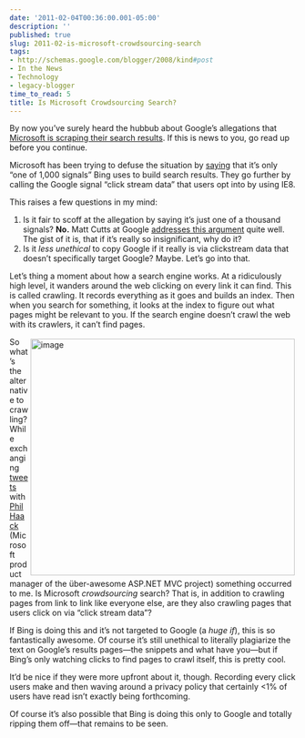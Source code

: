 ```yaml
---
date: '2011-02-04T00:36:00.001-05:00'
description: ''
published: true
slug: 2011-02-is-microsoft-crowdsourcing-search
tags:
- http://schemas.google.com/blogger/2008/kind#post
- In the News
- Technology
- legacy-blogger
time_to_read: 5
title: Is Microsoft Crowdsourcing Search?
---
```


<p>By now you’ve surely heard the hubbub about Google’s allegations that <a href="http://searchengineland.com/google-bing-is-cheating-copying-our-search-results-62914" target="_blank">Microsoft is scraping their search results</a>. If this is news to you, go read up before you continue.</p>
<p>Microsoft has been trying to defuse the situation by <a href="http://www.bing.com/community/site_blogs/b/search/archive/2011/02/02/setting-the-record-straight.aspx" target="_blank">saying</a> that it’s only “one of 1,000 signals” Bing uses to build search results. They go further by calling the Google signal “click stream data” that users opt into by using IE8.</p>
<p>This raises a few questions in my mind:</p>  <ol>   <li>Is it fair to scoff at the allegation by saying it’s just one of a thousand signals? <strong>No.</strong> Matt Cutts at Google <a href="http://www.mattcutts.com/blog/google-bing/" target="_blank">addresses this argument</a> quite well. The gist of it is, that if it’s really so insignificant, why do it?</li>    <li>Is it <em>less unethical </em>to copy Google if it really is via clickstream data that doesn’t specifically target Google? Maybe. Let’s go into that.</li> </ol>
<p>Let’s thing a moment about how a search engine works. At a ridiculously high level, it wanders around the web clicking on every link it can find. This is called crawling. It records everything as it goes and builds an index. Then when you search for something, it looks at the index to figure out what pages might be relevant to you. If the search engine doesn’t crawl the web with its crawlers, it can’t find pages. </p>
<p><a href="http://twitter.com/#!/mharen/status/33195856446365696" target="_blank"><img align="right" alt="image" height="416" src="http://lh5.ggpht.com/_IKD9WtY5kxU/TUuQZ6LWWQI/AAAAAAAABXU/F5Pn3x7BMEo/image%5B6%5D.png" style="margin: 3px; display: inline; float: right;" title="image" width="464" /></a>So what’s the alternative to crawling? While exchanging <a href="http://twitter.com/#!/mharen/status/33195856446365696" target="_blank">tweets</a> with <a href="http://haacked.com/" target="_blank">Phil Haack</a> (Microsoft product manager of the über-awesome ASP.NET MVC project) something occurred to me. Is Microsoft <em>crowdsourcing </em>search? That is, in addition to crawling pages from link to link like everyone else, are they also crawling pages that users click on via “click stream data”?</p>
<p>If Bing is doing this and it’s not targeted to Google (a <em>huge if</em>), this is so fantastically awesome. Of course it’s still unethical to literally plagiarize the text on Google’s results pages—the snippets and what have you—but if Bing’s only watching clicks to find pages to crawl itself, this is pretty cool.</p>
<p>It’d be nice if they were more upfront about it, though. Recording every click users make and then waving around a privacy policy that certainly &lt;1% of users have read isn’t exactly being forthcoming.</p>
<p>Of course it’s also possible that Bing is doing this only to Google and totally ripping them off—that remains to be seen.</p>